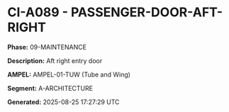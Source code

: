 # CI-A089 - PASSENGER-DOOR-AFT-RIGHT

**Phase:** 09-MAINTENANCE

**Description:** Aft right entry door

**AMPEL:** AMPEL-01-TUW (Tube and Wing)

**Segment:** A-ARCHITECTURE

**Generated:** 2025-08-25 17:27:29 UTC

